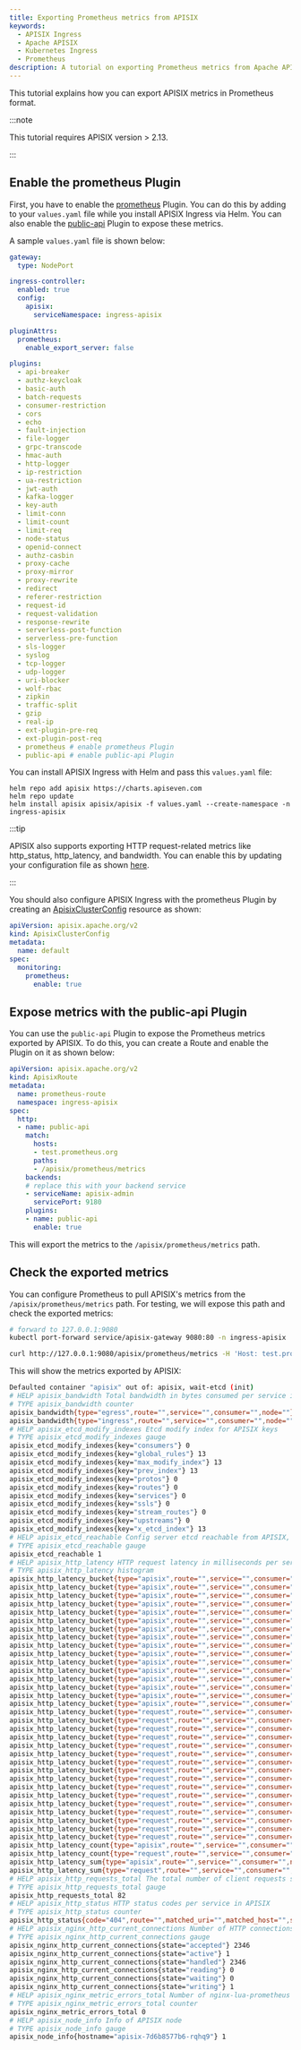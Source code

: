 ```yaml
---
title: Exporting Prometheus metrics from APISIX
keywords:
  - APISIX Ingress
  - Apache APISIX
  - Kubernetes Ingress
  - Prometheus
description: A tutorial on exporting Prometheus metrics from Apache APISIX Ingress.
---
```

<!--
#
# Licensed to the Apache Software Foundation (ASF) under one or more
# contributor license agreements.  See the NOTICE file distributed with
# this work for additional information regarding copyright ownership.
# The ASF licenses this file to You under the Apache License, Version 2.0
# (the "License"); you may not use this file except in compliance with
# the License.  You may obtain a copy of the License at
#
#     http://www.apache.org/licenses/LICENSE-2.0
#
# Unless required by applicable law or agreed to in writing, software
# distributed under the License is distributed on an "AS IS" BASIS,
# WITHOUT WARRANTIES OR CONDITIONS OF ANY KIND, either express or implied.
# See the License for the specific language governing permissions and
# limitations under the License.
#
-->

This tutorial explains how you can export APISIX metrics in Prometheus format.

:::note

This tutorial requires APISIX version > 2.13.

:::

## Enable the prometheus Plugin

First, you have to enable the [prometheus](https://apisix.apache.org/docs/apisix/plugins/prometheus) Plugin. You can do this by adding to your `values.yaml` file while you install APISIX Ingress via Helm. You can also enable the [public-api](https://apisix.apache.org/docs/apisix/plugins/public-api) Plugin to expose these metrics.

A sample `values.yaml` file is shown below:

```yaml title="values.yaml"
gateway:
  type: NodePort

ingress-controller:
  enabled: true
  config:
    apisix:
      serviceNamespace: ingress-apisix

pluginAttrs:
  prometheus:
    enable_export_server: false

plugins:
  - api-breaker
  - authz-keycloak
  - basic-auth
  - batch-requests
  - consumer-restriction
  - cors
  - echo
  - fault-injection
  - file-logger
  - grpc-transcode
  - hmac-auth
  - http-logger
  - ip-restriction
  - ua-restriction
  - jwt-auth
  - kafka-logger
  - key-auth
  - limit-conn
  - limit-count
  - limit-req
  - node-status
  - openid-connect
  - authz-casbin
  - proxy-cache
  - proxy-mirror
  - proxy-rewrite
  - redirect
  - referer-restriction
  - request-id
  - request-validation
  - response-rewrite
  - serverless-post-function
  - serverless-pre-function
  - sls-logger
  - syslog
  - tcp-logger
  - udp-logger
  - uri-blocker
  - wolf-rbac
  - zipkin
  - traffic-split
  - gzip
  - real-ip
  - ext-plugin-pre-req
  - ext-plugin-post-req
  - prometheus # enable prometheus Plugin
  - public-api # enable public-api Plugin
```

You can install APISIX Ingress with Helm and pass this `values.yaml` file:

```shell
helm repo add apisix https://charts.apiseven.com
helm repo update
helm install apisix apisix/apisix -f values.yaml --create-namespace -n ingress-apisix
```

:::tip

APISIX also supports exporting HTTP request-related metrics like http_status, http_latency, and bandwidth. You can enable this by updating your configuration file as shown [here](https://apisix.apache.org/docs/apisix/plugins/prometheus/#specifying-metrics).

:::

You should also configure APISIX Ingress with the prometheus Plugin by creating an [ApisixClusterConfig](https://apisix.apache.org/docs/ingress-controller/concepts/apisix_cluster_config) resource as shown:

```yaml title="apisix-config.yaml"
apiVersion: apisix.apache.org/v2
kind: ApisixClusterConfig
metadata:
  name: default
spec:
  monitoring:
    prometheus:
      enable: true
```

## Expose metrics with the public-api Plugin

You can use the `public-api` Plugin to expose the Prometheus metrics exported by APISIX. To do this, you can create a Route and enable the Plugin on it as shown below:

```yaml title="public-api.yaml"
apiVersion: apisix.apache.org/v2
kind: ApisixRoute
metadata:
  name: prometheus-route
  namespace: ingress-apisix
spec:
  http:
  - name: public-api
    match:
      hosts:
      - test.prometheus.org
      paths:
      - /apisix/prometheus/metrics
    backends:
    # replace this with your backend service
    - serviceName: apisix-admin
      servicePort: 9180
    plugins:
    - name: public-api
      enable: true
```

This will export the metrics to the `/apisix/prometheus/metrics` path.

## Check the exported metrics

You can configure Prometheus to pull APISIX's metrics from the `/apisix/prometheus/metrics` path. For testing, we will expose this path and check the exported metrics:

```sh
# forward to 127.0.0.1:9080
kubectl port-forward service/apisix-gateway 9080:80 -n ingress-apisix
```

```sh
curl http://127.0.0.1:9080/apisix/prometheus/metrics -H 'Host: test.prometheus.org'
```

This will show the metrics exported by APISIX:

```bash title="output"
Defaulted container "apisix" out of: apisix, wait-etcd (init)
# HELP apisix_bandwidth Total bandwidth in bytes consumed per service in APISIX
# TYPE apisix_bandwidth counter
apisix_bandwidth{type="egress",route="",service="",consumer="",node=""} 1130
apisix_bandwidth{type="ingress",route="",service="",consumer="",node=""} 517
# HELP apisix_etcd_modify_indexes Etcd modify index for APISIX keys
# TYPE apisix_etcd_modify_indexes gauge
apisix_etcd_modify_indexes{key="consumers"} 0
apisix_etcd_modify_indexes{key="global_rules"} 13
apisix_etcd_modify_indexes{key="max_modify_index"} 13
apisix_etcd_modify_indexes{key="prev_index"} 13
apisix_etcd_modify_indexes{key="protos"} 0
apisix_etcd_modify_indexes{key="routes"} 0
apisix_etcd_modify_indexes{key="services"} 0
apisix_etcd_modify_indexes{key="ssls"} 0
apisix_etcd_modify_indexes{key="stream_routes"} 0
apisix_etcd_modify_indexes{key="upstreams"} 0
apisix_etcd_modify_indexes{key="x_etcd_index"} 13
# HELP apisix_etcd_reachable Config server etcd reachable from APISIX, 0 is unreachable
# TYPE apisix_etcd_reachable gauge
apisix_etcd_reachable 1
# HELP apisix_http_latency HTTP request latency in milliseconds per service in APISIX
# TYPE apisix_http_latency histogram
apisix_http_latency_bucket{type="apisix",route="",service="",consumer="",node="",le="1"} 5
apisix_http_latency_bucket{type="apisix",route="",service="",consumer="",node="",le="2"} 5
apisix_http_latency_bucket{type="apisix",route="",service="",consumer="",node="",le="5"} 5
apisix_http_latency_bucket{type="apisix",route="",service="",consumer="",node="",le="10"} 5
apisix_http_latency_bucket{type="apisix",route="",service="",consumer="",node="",le="20"} 5
apisix_http_latency_bucket{type="apisix",route="",service="",consumer="",node="",le="50"} 5
apisix_http_latency_bucket{type="apisix",route="",service="",consumer="",node="",le="100"} 5
apisix_http_latency_bucket{type="apisix",route="",service="",consumer="",node="",le="200"} 5
apisix_http_latency_bucket{type="apisix",route="",service="",consumer="",node="",le="500"} 5
apisix_http_latency_bucket{type="apisix",route="",service="",consumer="",node="",le="1000"} 5
apisix_http_latency_bucket{type="apisix",route="",service="",consumer="",node="",le="2000"} 5
apisix_http_latency_bucket{type="apisix",route="",service="",consumer="",node="",le="5000"} 5
apisix_http_latency_bucket{type="apisix",route="",service="",consumer="",node="",le="10000"} 5
apisix_http_latency_bucket{type="apisix",route="",service="",consumer="",node="",le="30000"} 5
apisix_http_latency_bucket{type="apisix",route="",service="",consumer="",node="",le="60000"} 5
apisix_http_latency_bucket{type="apisix",route="",service="",consumer="",node="",le="+Inf"} 5
apisix_http_latency_bucket{type="request",route="",service="",consumer="",node="",le="1"} 5
apisix_http_latency_bucket{type="request",route="",service="",consumer="",node="",le="2"} 5
apisix_http_latency_bucket{type="request",route="",service="",consumer="",node="",le="5"} 5
apisix_http_latency_bucket{type="request",route="",service="",consumer="",node="",le="10"} 5
apisix_http_latency_bucket{type="request",route="",service="",consumer="",node="",le="20"} 5
apisix_http_latency_bucket{type="request",route="",service="",consumer="",node="",le="50"} 5
apisix_http_latency_bucket{type="request",route="",service="",consumer="",node="",le="100"} 5
apisix_http_latency_bucket{type="request",route="",service="",consumer="",node="",le="200"} 5
apisix_http_latency_bucket{type="request",route="",service="",consumer="",node="",le="500"} 5
apisix_http_latency_bucket{type="request",route="",service="",consumer="",node="",le="1000"} 5
apisix_http_latency_bucket{type="request",route="",service="",consumer="",node="",le="2000"} 5
apisix_http_latency_bucket{type="request",route="",service="",consumer="",node="",le="5000"} 5
apisix_http_latency_bucket{type="request",route="",service="",consumer="",node="",le="10000"} 5
apisix_http_latency_bucket{type="request",route="",service="",consumer="",node="",le="30000"} 5
apisix_http_latency_bucket{type="request",route="",service="",consumer="",node="",le="60000"} 5
apisix_http_latency_bucket{type="request",route="",service="",consumer="",node="",le="+Inf"} 5
apisix_http_latency_count{type="apisix",route="",service="",consumer="",node=""} 5
apisix_http_latency_count{type="request",route="",service="",consumer="",node=""} 5
apisix_http_latency_sum{type="apisix",route="",service="",consumer="",node=""} 0
apisix_http_latency_sum{type="request",route="",service="",consumer="",node=""} 0
# HELP apisix_http_requests_total The total number of client requests since APISIX started
# TYPE apisix_http_requests_total gauge
apisix_http_requests_total 82
# HELP apisix_http_status HTTP status codes per service in APISIX
# TYPE apisix_http_status counter
apisix_http_status{code="404",route="",matched_uri="",matched_host="",service="",consumer="",node=""} 5
# HELP apisix_nginx_http_current_connections Number of HTTP connections
# TYPE apisix_nginx_http_current_connections gauge
apisix_nginx_http_current_connections{state="accepted"} 2346
apisix_nginx_http_current_connections{state="active"} 1
apisix_nginx_http_current_connections{state="handled"} 2346
apisix_nginx_http_current_connections{state="reading"} 0
apisix_nginx_http_current_connections{state="waiting"} 0
apisix_nginx_http_current_connections{state="writing"} 1
# HELP apisix_nginx_metric_errors_total Number of nginx-lua-prometheus errors
# TYPE apisix_nginx_metric_errors_total counter
apisix_nginx_metric_errors_total 0
# HELP apisix_node_info Info of APISIX node
# TYPE apisix_node_info gauge
apisix_node_info{hostname="apisix-7d6b8577b6-rqhq9"} 1
```
